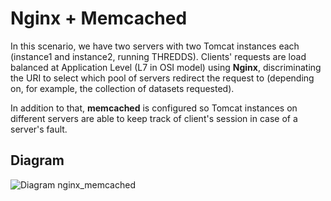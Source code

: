 # Nginx + Memcached #

In this scenario, we have two servers with two Tomcat instances each (instance1 and instance2, running THREDDS). Clients' requests are load balanced at Application Level (L7 in OSI model) using __Nginx__, 
discriminating the URI to select which pool of servers redirect the request to (depending on, for example, the collection of datasets requested).

In addition to that, __memcached__ is configured so Tomcat instances on different servers are able to keep track of client's session in case of a server's fault.

## Diagram ##
![Diagram nginx_memcached](./diagrams/nginx_memcached_diagram.png)
